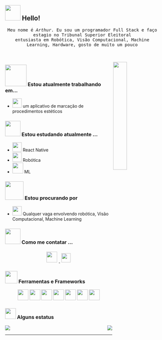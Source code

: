 ## <img src="https://raw.githubusercontent.com/alexnaiman/alexnaiman/master/resources/welcomeglitch.gif" width="50px" /> Hello!

<p align="center" >
  <samp>
    Meu nome é <em>Arthur</em>. Eu sou um programador Full Stack e faço estagio no Tribunal Superior Eleitoral
  <br/>  entusiasta em Robótica, Visão Computacional, Machine Learning, Hardware, gosto de muito um pouco

  </samp>
  <br/>
  <br/>
  <br/>
</p>

<img src="https://media.tenor.com/images/df8c44a1d20ab367fdcb21880985fd33/tenor.gif" align="right"  width="30%"/>

### <img src="https://raw.githubusercontent.com/alexnaiman/alexnaiman/master/resources/PusheenCompute.gif" width="70px" /> Estou atualmente trabalhando em...
- <img src="https://w7.pngwing.com/pngs/81/110/png-transparent-rouge-computer-icons-cosmetics-emoticon-maquillaje-cosmetics-makeup-brush-circular-thumbnail.png" height="30px" />  um aplicativo de marcação de procedimentos estéticos
  
### <img src="https://raw.githubusercontent.com/alexnaiman/alexnaiman/master/resources/Confused_Dog.gif" height="50px" /> Estou estudando atualmente ...
- <img src="https://user-images.githubusercontent.com/25181517/183897015-94a058a6-b86e-4e42-a37f-bf92061753e5.png" width="30px" /> React Native
- <img src="https://c0.klipartz.com/pngpicture/714/660/gratis-png-robotica-robot-robot-automatico-brazo-automatico-robotica-thumbnail.png" height="30px" /> Robótica
- <img src="https://raw.githubusercontent.com/alexnaiman/alexnaiman/master/resources/ml.png" height="35px" /> ML
### <img src="https://raw.githubusercontent.com/alexnaiman/alexnaiman/master/resources/pug_dance.gif" width="60px" /> Estou procurando por
- <img src="https://raw.githubusercontent.com/alexnaiman/alexnaiman/master/resources/open_source.png" height="30px" /> Qualquer vaga envolvendo robótica, Visão Computacional, Machine Learning

  
### <img src="https://raw.githubusercontent.com/alexnaiman/alexnaiman/master/resources/bongocat.gif" width="50px" /> Como me contatar ...
<p align="center">
  <a href="https://www.linkedin.com/in/arthur-neves-775376224/">
    <img src="https://raw.githubusercontent.com/alexnaiman/alexnaiman/master/resources/linkedin.webp" height="35px" style="margin: 5px;" />
  </a>
  <a href="arthurneves0512@gmail.com">
    <img src="https://raw.githubusercontent.com/alexnaiman/alexnaiman/master/resources/gmail.png" height="30px" style="margin: 5px;" />
  </a>
</p>

### <img src="https://raw.githubusercontent.com/alexnaiman/alexnaiman/master/resources/pickaxe.png" width="40px" /> Ferramentas e Frameworks
<p align="center">
      <img src="https://raw.githubusercontent.com/alexnaiman/alexnaiman/master/resources/dev/css3.svg" height="35px" style="vertical-align:top margin:6px 4px" />
        <img src="https://raw.githubusercontent.com/alexnaiman/alexnaiman/master/resources/dev/html.svg" height="35px" style="vertical-align:top margin:6px 4px" />
         <img src="https://raw.githubusercontent.com/alexnaiman/alexnaiman/master/resources/dev/java.svg" height="35px" style="vertical-align:top margin:6px 4px" />
          <img src="https://raw.githubusercontent.com/alexnaiman/alexnaiman/master/resources/dev/js.svg" height="35px" style="vertical-align:top margin:6px 4px" />
             <img src="https://raw.githubusercontent.com/alexnaiman/alexnaiman/master/resources/dev/python.svg" height="35px" style="vertical-align:top margin:6px 4px" />
             <img src="https://raw.githubusercontent.com/alexnaiman/alexnaiman/master/resources/dev/react_native.svg" height="35px" style="vertical-align:top margin:6px 4px"/>
             <img src="https://raw.githubusercontent.com/alexnaiman/alexnaiman/master/resources/dev/visualstudio_code.svg" height="35px" style="vertical-align:top margin:6px 4px"/>
             
             
</p>

### <img src="https://raw.githubusercontent.com/alexnaiman/alexnaiman/master/resources/stats.png" width="35px" /> Alguns estatus


<p align="right">
<img align="left" src="https://github-readme-stats.vercel.app/api?username=ArthurNeves0512&theme=tokyonight&show_icons=true" />

<img  float="right" src="https://github-readme-stats.vercel.app/api/top-langs/?username=ArthurNeves0512&theme=tokyonight&show_icons=true" />

</p>

---
